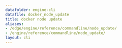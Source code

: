 ```yaml
---
datafolder: engine-cli
datafile: docker_node_update
title: docker node update
aliases:
- /edge/engine/reference/commandline/node_update/
- /engine/reference/commandline/node_update/
layout: cli
---
```


<!--
This page is automatically generated from Docker's source code. If you want to
suggest a change to the text that appears here, open a ticket or pull request
in the source repository on GitHub:

https://github.com/docker/cli
-->
